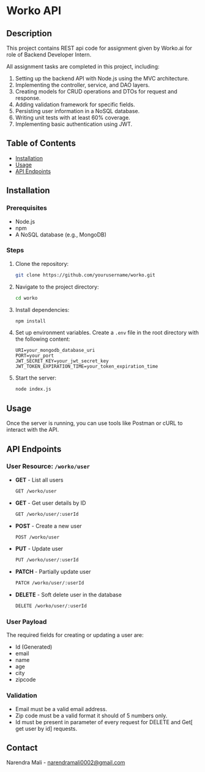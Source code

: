 # Worko API

## Description

This project contains REST api code for assignment given by Worko.ai for role of Backend Developer Intern.

All assignment tasks are completed in this project, including:

1. Setting up the backend API with Node.js using the MVC architecture.
2. Implementing the controller, service, and DAO layers.
3. Creating models for CRUD operations and DTOs for request and response.
4. Adding validation framework for specific fields.
5. Persisting user information in a NoSQL database.
6. Writing unit tests with at least 60% coverage.
7. Implementing basic authentication using JWT.

## Table of Contents

- [Installation](#installation)
- [Usage](#usage)
- [API Endpoints](#api-endpoints)

## Installation

### Prerequisites

- Node.js
- npm
- A NoSQL database (e.g., MongoDB)

### Steps

1. Clone the repository:

   ```bash
   git clone https://github.com/yourusername/worko.git
   ```

2. Navigate to the project directory:

   ```bash
   cd worko
   ```

3. Install dependencies:

   ```bash
   npm install
   ```

4. Set up environment variables. Create a `.env` file in the root directory with the following content:

   ```plaintext
   URI=your_mongodb_database_uri
   PORT=your_port
   JWT_SECRET_KEY=your_jwt_secret_key
   JWT_TOKEN_EXPIRATION_TIME=your_token_expiration_time
   ```

5. Start the server:

   ```bash
   node index.js
   ```

## Usage

Once the server is running, you can use tools like Postman or cURL to interact with the API.

## API Endpoints

### User Resource: `/worko/user`

- **GET** - List all users

  ```bash
  GET /worko/user
  ```

- **GET** - Get user details by ID

  ```bash
  GET /worko/user/:userId
  ```

- **POST** - Create a new user

  ```bash
  POST /worko/user
  ```

- **PUT** - Update user

  ```bash
  PUT /worko/user/:userId
  ```

- **PATCH** - Partially update user

  ```bash
  PATCH /worko/user/:userId
  ```

- **DELETE** - Soft delete user in the database

  ```bash
  DELETE /worko/user/:userId
  ```

### User Payload

The required fields for creating or updating a user are:

- Id (Generated)
- email
- name
- age
- city
- zipcode

### Validation

- Email must be a valid email address.
- Zip code must be a valid format it should of 5 numbers only.
- Id must be present in parameter of every request for DELETE and Get[ get user by id] requests.

## Contact

Narendra Mali - [narendramali0002@gmail.com](mailto:narendramali0002@gmail.com)
